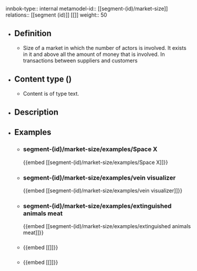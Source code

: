 innbok-type:: internal
metamodel-id:: [[segment-(id)/market-size]]
relations:: [[segment (id)]] [[]]
weight:: 50

- ## Definition
  - Size of a market in which the number of actors is involved. It exists in it and above all the amount of money that is involved. In transactions between suppliers and customers
- ## Content type ()
  - Content is of type text.
  
- ## Description
- ## Examples
  - ### segment-(id)/market-size/examples/Space X
    {{embed [[segment-(id)/market-size/examples/Space X]]}}
  - ### segment-(id)/market-size/examples/vein visualizer
    {{embed [[segment-(id)/market-size/examples/vein visualizer]]}}
  - ### segment-(id)/market-size/examples/extinguished animals meat
    {{embed [[segment-(id)/market-size/examples/extinguished animals meat]]}}
  - ### 
    {{embed [[]]}}
  - ### 
    {{embed [[]]}}
  

